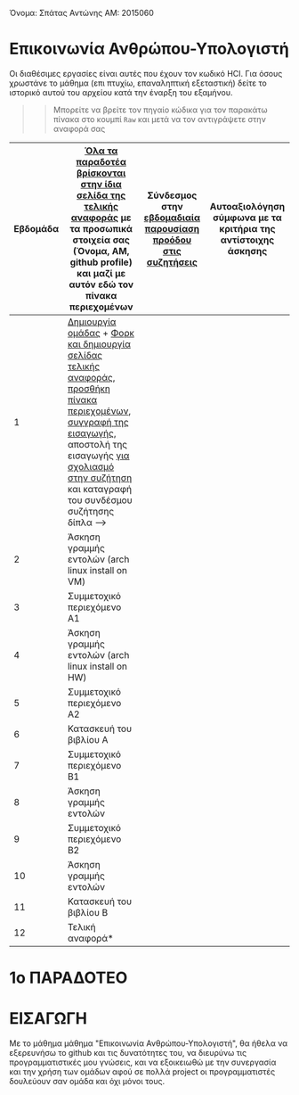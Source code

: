 Όνομα: Σπάτας Αντώνης 
ΑΜ: 2015060

# Επικοινωνία Ανθρώπου-Υπολογιστή

Οι διαθέσιμες εργασίες είναι αυτές που έχουν τον κωδικό HCI. Για όσους χρωστάνε το μάθημα (επι πτυχίω, επαναληπτική εξεταστική) δείτε το ιστορικό αυτού του αρχείου κατά την έναρξη του εξαμήνου.

>> Μπορείτε να βρείτε τον πηγαίο κώδικα για τον παρακάτω πίνακα στο κουμπί `Raw` και μετά να τον αντιγράψετε στην αναφορά σας

| Εβδομάδα | [Όλα τα παραδοτέα βρίσκονται στην ίδια σελίδα της τελικής αναφοράς](https://courses-ionio.github.io/help/deliverables/) με τα προσωπικά στοιχεία σας (Όνομα, ΑΜ, github profile) και μαζί με αυτόν εδώ τον πίνακα περιεχομένων | Σύνδεσμος στην [εβδομαδιαία παρουσίαση προόδου στις συζητήσεις](https://github.com/courses-ionio/help/discussions/categories/show-and-tell) | Αυτοαξιολόγηση σύμφωνα με τα κριτήρια της αντίστοιχης άσκησης |
| --- | --- | --- | --- |
| 1 |  [Δημιουργία ομάδας](https://github.com/courses-ionio/hci/discussions/1794) + [Φορκ και δημιουργία σελίδας τελικής αναφοράς](https://courses-ionio.github.io/help/guide/), [προσθήκη πίνακα περιεχομένων](https://raw.githubusercontent.com/courses-ionio/hci/master/README.md), [συγγραφή της εισαγωγής](https://courses-ionio.github.io/help/intro/), αποστολή της εισαγωγής [για σχολιασμό στην συζήτηση](https://github.com/courses-ionio/help/discussions/categories/show-and-tell) και καταγραφή του συνδέσμου συζήτησης δίπλα --> | | |
| 2 | Άσκηση γραμμής εντολών (arch linux install on VM) | | |
| 3 | Συμμετοχικό περιεχόμενο A1 | | |
| 4 | Άσκηση γραμμής εντολών (arch linux install on HW) | | |
| 5 | Συμμετοχικό περιεχόμενο A2 | | |
| 6 | Κατασκευή του βιβλίου Α | | |
| 7 | Συμμετοχικό περιεχόμενο B1 | | |
| 8 | Άσκηση γραμμής εντολών | | |
| 9 | Συμμετοχικό περιεχόμενο B2 | | |
| 10 | Άσκηση γραμμής εντολών | | |
| 11 | Κατασκευή του βιβλίου Β | | |
| 12 | Τελική αναφορά* | | |

# 1ο ΠΑΡΑΔΟΤΕΟ
# ΕΙΣΑΓΩΓΗ
Με το μάθημα μάθημα "Επικοινωνία Ανθρώπου-Υπολογιστή", θα ήθελα να εξερευνήσω το github και τις δυνατότητες του, να διευρύνω τις προγραμματιστικές μου γνώσεις, και να εξοικειωθώ με την συνεργασία και την χρήση των ομάδων αφού σε πολλά project οι προγραμματιστές δουλεύουν σαν ομάδα και όχι μόνοι τους.
